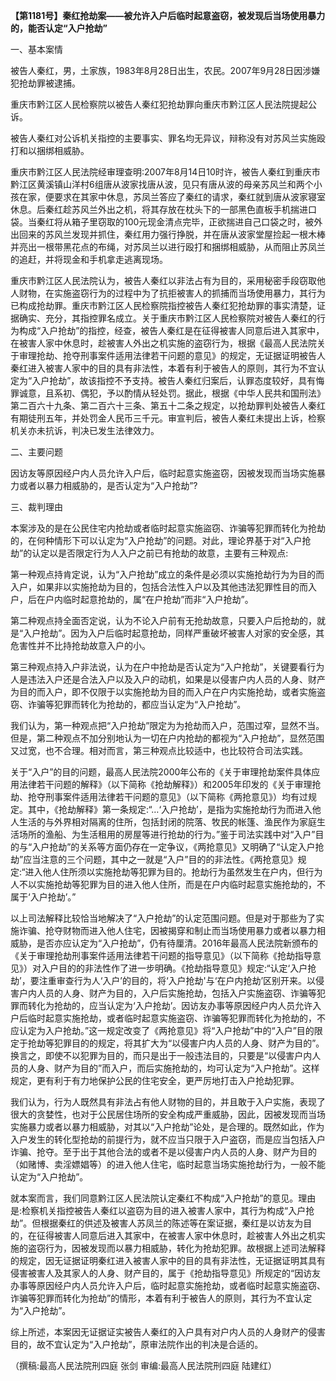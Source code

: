 **【第1181号】秦红抢劫案——被允许入户后临时起意盗窃，被发现后当场使用暴力的，能否认定“入户抢劫”**

一、基本案情

被告人秦红，男，土家族，1983年8月28日出生，农民。2007年9月28日因涉嫌犯抢劫罪被逮捕。

重庆市黔江区人民检察院以被告人秦红犯抢劫罪向重庆市黔江区人民法院提起公诉。

被告人秦红对公诉机关指控的主要事实、罪名均无异议，辩称没有对苏风兰实施殴打和以捆绑相威胁。

重庆市黔江区人民法院经审理查明:2007年8月14日10时许，被告人秦红到重庆市黔江区黄溪镇山洋村6组唐从波家找唐从波，见只有唐从波的母亲苏风兰和两个小孩在家，便要求在其家中休息，苏凤兰答应了秦红的请求，秦红就到唐从波家寝室休息。后秦红趁苏风兰外出之机，将其存放在枕头下的一部黑色直板手机揣进口袋。当秦红将从箱子里窃取的100元现金清点完毕，正欲揣进自己口袋之时，被外出回来的苏风兰发现并抓住，秦红用力强行挣脱，并在唐从波家堂屋捡起一根木棒并亮出一根带黑花点的布绳，对苏凤兰以进行殴打和捆绑相威胁，从而阻止苏凤兰的追赶，并将现金和手机拿走逃离现场。

重庆市黔江区人民法院认为，被告人秦红以非法占有为目的，采用秘密手段窃取他人财物，在实施盗窃行为的过程中为了抗拒被害人的抓捕而当场使用暴力，其行为已构成抢劫罪。重庆市黔江区人民检察院指控被告人秦红犯抢劫罪的事实清楚，证据确实、充分，其指控罪名成立。关于重庆市黔江区人民检察院对被告人秦红的行为构成“入户抢劫”的指控，经查，被告人秦红是在征得被害人同意后进入其家中，在被害人家中休息时，趁被害人外出之机实施的盗窃行为，根据《最高人民法院关于审理抢劫、抢夺刑事案件适用法律若干问题的意见》的规定，无证据证明被告人秦红进入被害人家中的目的具有非法性，本着有利于被告人的原则，其行为不宜认定为“入户抢劫”，故该指控不予支持。被告人秦红归案后，认罪态度较好，具有悔罪诚意，且系初、偶犯，予以酌情从轻处罚。据此，根据《中华人民共和国刑法》第二百六十九条、第二百六十三条、第五十二条之规定，以抢劫罪判处被告人秦红有期徒刑五年，并处罚金人民币三千元。审宣判后，被告人秦红未提出上诉，检察机关亦未抗诉，判决已发生法律效力。

二、主要问题

因访友等原因经户内人员允许入户后，临时起意实施盗窃，因被发现而当场实施暴力或者以暴力相威胁的，是否认定为“入户抢劫”?

三、裁判理由

本案涉及的是在公民住宅内抢劫或者临时起意实施盜窃、诈骗等犯罪而转化为抢劫的，在何种情形下可以认定为“入户抢劫”的问题。对此，理论界基于对“入户抢劫”的认定以是否限定行为人入户之前已有抢劫的故意，主要有三种观点:

第一种观点持肯定说，认为“入户抢劫”成立的条件是必须以实施抢劫行为为目的而入户，如果非以实施抢劫为目的，包括合法性入户以及其他违法犯罪性目的而入户，后在户内临时起意抢劫的，属“在户抢劫”而非“入户抢劫”。

第二种观点持全面否定说，认为不论入户前有无抢劫故意，只要入户后抢劫的，就是“入户抢劫”。因为入户后临时起意抢劫，同样严重破坏被害人对家的安全感，其危害性并不比持抢劫故意入户的小。

第三种观点持入户非法说，认为在户中抢劫是否认定为“入户抢劫”，关键要看行为人是违法入户还是合法入户以及入户的动机，如果是以侵害户内人员的人身、财产为目的而入户，即不仅限于以实施抢劫为目的而入户在户内实施抢劫，或者实施盗窃、诈骗等犯罪而转化为抢劫的，都应当认定为“入户抢劫”。

我们认为，第一种观点把“入户抢劫”限定为为抢劫而入户，范围过窄，显然不当。但是，第二种观点不加分别地认为一切在户内抢劫的都视为“入户抢劫”，显然范围又过宽，也不合理。相对而言，第三种观点比较适中，也比较符合司法实践。

关于“入户”的目的问题，最高人民法院2000年公布的《关于审理抢劫案件具体应用法律若干问题的解释》（以下简称《抢劫解释》）和2005年印发的《关于审理抢劫、抢夺刑事案件适用法律若干问题的意见》（以下简称《两抢意见》）均有过规定。其中，《抢劫解释》第一条规定:“…‘入户抢劫’，是指为实施抢劫行为而进入他人生活的与外界相对隔离的住所，包括封闭的院落、牧民的帐篷、渔民作为家庭生活场所的渔船、为生活租用的房屋等进行抢劫的行为。”鉴于司法实践中对“入户”目的与“入户抢劫”的关系等方面仍存在一定争议，《两抢意见》又明确了“认定入户抢劫”应当注意的三个问题，其中之一就是“入户”目的的非法性。《两抢意见》规定:“进入他人住所须以实施抢劫等犯罪为目的。抢劫行为虽然发生在户内，但行为人不以实施抢劫等犯罪为目的进入他人住所，而是在户内临时起意实施抢劫的，不属于‘入户抢劫’。”

以上司法解释比较恰当地解决了“入户抢劫”的认定范围问题。但是对于那些为了实施诈骗、抢夺财物而进入他人住宅，因被揭穿和制止而当场使用暴力或者以暴力相威胁，是否亦应认定为“入户抢劫”，仍有待厘清。2016年最高人民法院新颁布的《关于审理抢劫刑事案件适用法律若干问题的指导意见》（以下简称《抢劫指导意见》）对入户目的的非法性作了进一步明确。《抢劫指导意见》规定:“认定‘入户抢劫’，要注重审查行为人‘入户’的目的，将‘入户抢劫'与‘在户内抢劫’区别开来。以侵害户内人员的人身、财产为目的，入户后实施抢劫，包括入户实施盗窃、诈骗等犯罪而转化为抢劫的，应当认定为‘入户抢劫’。因访友办事等原因经户内人员允许入户后临时起意实施抢劫，或者临时起意实施盗窃、诈骗等犯罪而转化为抢劫的，不应认定为入户抢劫。”这一规定改变了《两抢意见》将“入户抢劫”中的“入户”目的限定于抢劫等犯罪目的的规定，将其扩大为“以侵害户内人员的人身、财产为目的”。换言之，即使不以犯罪为目的，而只是出于一般违法目的，只要是“以侵害户内人员的人身、财产为目的”而入户，而后实施抢劫的，均可认定为“入户抢劫”。这样规定，更有利于有力地保护公民的住宅安全，更严厉地打击入户抢劫犯罪。

我们认为，行为人既然具有非法占有他人财物的目的，并且敢于入户实施，表现了很大的贪婪性，也对于公民居住场所的安全构成严重威胁，因此，因被发现而当场实施暴力或者以暴力相威胁，对其以“入户抢劫”论处，是合理的。既然如此，作为入户发生的转化型抢劫的前提行为，就不应当只限于入户盗窃，而是应当包括入户诈骗、抢夺。至于出于其他合法的或者不是以侵害户内人员的人身、财产为目的（如赌博、卖淫嫖娼等）的进入他人住宅，临时起意当场实施抢劫行为，一般不能认定为“入户抢劫”。

就本案而言，我们同意黔江区人民法院认定秦红不构成“入户抢劫”的意见。理由是:检察机关指控被告人秦红以盗窃为目的进入被害人家中，其行为构成“入户抢劫”。但根据秦红的供述及被害人苏凤兰的陈述等在案证据，秦红是以访友为目的，在征得被害人同意后进入其家中，在被害人家中休息时，趁被害人外出之机实施的盗窃行为，因被发现而以暴力相威胁，转化为抢劫犯罪。故根据上述司法解释的规定，因无证据证明秦红进入被害人家中的目的具有非法性，无证据证明其具有侵害被害人及其家人的人身、财产目的，属于《抢劫指导意见》所规定的“因访友办事等原因经户内人员允许入户后，临时起意实施抢劫，或者临时起意实施盗窃、诈骗等犯罪而转化为抢劫”的情形，本着有利于被告人的原则，其行为不宜认定为“入户抢劫”。

综上所述，本案因无证据证实被告人秦红的入户具有对户内人员的人身财产的侵害目的，故不宜认定为“入户抢劫”，原审法院作出的判决是合适的。

（撰稿:最高人民法院刑四庭 张剑 审编:最高人民法院刑四庭 陆建红）
